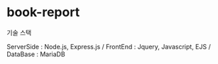 # book-report

기술 스택

ServerSide : Node.js, Express.js /
FrontEnd : Jquery, Javascript, EJS /
DataBase : MariaDB

